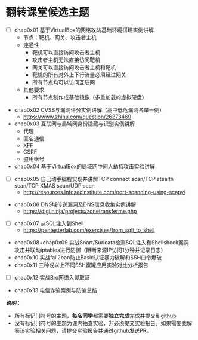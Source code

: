 # 翻转课堂候选主题

* [ ] chap0x01 基于VirtualBox的网络攻防基础环境搭建实例讲解
    * 节点：靶机、网关、攻击者主机
    * 连通性
        * 靶机可以直接访问攻击者主机
        * 攻击者主机无法直接访问靶机
        * 网关可以直接访问攻击者主机和靶机
        * 靶机的所有对外上下行流量必须经过网关
        * 所有节点均可以访问互联网
    * 其他要求
        * 所有节点制作成基础镜像（多重加载的虚拟硬盘）
* chap0x02 CVSS与漏洞评分实例讲解（高中低危漏洞各举一例）
    * https://www.zhihu.com/question/26373469
* chap0x03 互联网与局域网身份隐藏与识别实例讲解
    * 代理
    * 匿名通信
    * XFF
    * CSRF
    * 盗用帐号
* chap0x04 基于VirtualBox的局域网中间人劫持攻击实验讲解
* [ ] chap0x05 自己动手编程实现并讲解TCP connect scan/TCP stealth scan/TCP XMAS scan/UDP scan
    * http://resources.infosecinstitute.com/port-scanning-using-scapy/ 
* chap0x06 DNS域传送漏洞及DNS信息收集实例讲解
    * https://digi.ninja/projects/zonetransferme.php
* [ ] chap0x07 从SQL注入到Shell
    * https://pentesterlab.com/exercises/from_sqli_to_shell
* chap0x08+chap0x09 实战Snort/Suricata检测SQL注入和Shellshock漏洞攻击并联动iptables进行防御（阻断来源IP访问1分钟并记录日志）
* chap0x10 实战fail2ban防止Basic认证暴力破解和SSH口令爆破
* chap0x11 三种或以上不同SSH蜜罐应用实验对比分析报告
* [ ] chap0x12 实战Bro网络入侵取证
* chap0x13 电信诈骗案例与防骗总结

***说明***：

* 所有标记[ ]符号的主题，**每名同学**都需要**独立完成**完成并提交到[github](https://github.com/cuccs/ns)
* 没有标记[ ]符号的主题为课内抽查实验，非必须提交实验报告。如果需要我解答该实验相关问题，请提交实验报告并通过github发送PR。

